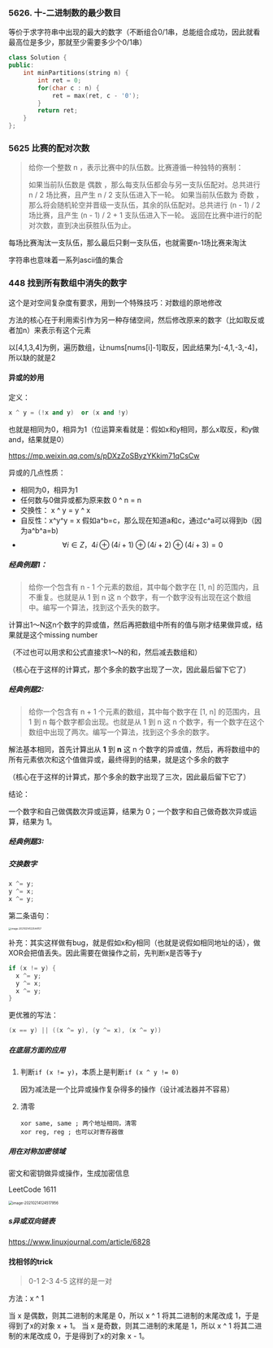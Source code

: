 ### 5626. 十-二进制数的最少数目

等价于求字符串中出现的最大的数字（不断组合0/1串，总能组合成功，因此就看最高位是多少，那就至少需要多少个0/1串）

```c++
class Solution {
public:
    int minPartitions(string n) {
        int ret = 0;
        for(char c : n) {
            ret = max(ret, c - '0');
        }
        return ret;
    }
};
```



### 5625 比赛的配对次数

> 给你一个整数 n ，表示比赛中的队伍数。比赛遵循一种独特的赛制：
>
> 如果当前队伍数是 偶数 ，那么每支队伍都会与另一支队伍配对。总共进行 n / 2 场比赛，且产生 n / 2 支队伍进入下一轮。
> 如果当前队伍数为 奇数 ，那么将会随机轮空并晋级一支队伍，其余的队伍配对。总共进行 (n - 1) / 2 场比赛，且产生 (n - 1) / 2 + 1 支队伍进入下一轮。
> 返回在比赛中进行的配对次数，直到决出获胜队伍为止。

每场比赛淘汰一支队伍，那么最后只剩一支队伍，也就需要n-1场比赛来淘汰



字符串也意味着一系列ascii值的集合



### 448 找到所有数组中消失的数字

这个是对空间复杂度有要求，用到一个特殊技巧：对数组的原地修改

方法的核心在于利用索引作为另一种存储空间，然后修改原来的数字（比如取反或者加n）来表示有这个元素

以[4,1,3,4]为例，遍历数组，让nums[nums[i]-1]取反，因此结果为[-4,1,-3,-4]，所以缺的就是2





#### 异或的妙用

定义：

```c++
x ^ y = (!x and y)  or (x and !y)
```

也就是相同为0，相异为1（位运算来看就是：假如x和y相同，那么x取反，和y做and，结果就是0）

https://mp.weixin.qq.com/s/pDXzZoSByzYKkim71qCsCw

异或的几点性质：

- 相同为0，相异为1
- 任何数与0做异或都为原来数 0 ^ n = n
- 交换性： x ^ y = y ^ x
- 自反性：x^y^y = x 假如a^b=c，那么现在知道a和c，通过c^a可以得到b（因为a^b^a=b)
- $$∀i∈Z，4i \oplus (4i+1) \oplus (4i+2) \oplus (4i+3) = 0$$


##### 经典例题1：

> 给你一个包含有 n - 1 个元素的数组，其中每个数字在 [1, n] 的范围内，且不重复。也就是从 1 到 n 这 n 个数字，有一个数字没有出现在这个数组中。编写一个算法，找到这个丢失的数字。

计算出1～N这n个数字的异或值，然后再把数组中所有的值与刚才结果做异或，结果就是这个missing number

（不过也可以用求和公式直接求1～N的和，然后减去数组和）

（核心在于这样的计算式，那个多余的数字出现了一次，因此最后留下它了）

##### 经典例题2:

> 给你一个包含有 n + 1 个元素的数组，其中每个数字在 [1, n] 的范围内，且 1 到 n 每个数字都会出现。也就是从 1 到 n 这 n 个数字，有一个数字在这个数组中出现了两次。编写一个算法，找到这个多余的数字。

解法基本相同，首先计算出从 **1** 到 **n** 这 n 个数字的异或值，然后，再将数组中的所有元素依次和这个值做异或，最终得到的结果，就是这个多余的数字

（核心在于这样的计算式，那个多余的数字出现了三次，因此最后留下它了）

结论：

一个数字和自己做偶数次异或运算，结果为 0；一个数字和自己做奇数次异或运算，结果为 1。

##### 经典例题3:



##### 交换数字

```c++
x ^= y;
y ^= x;
x ^= y;
```

第二条语句：

<img src="../../../../学习/笔记合集/img/image-20210214122544157.png" alt="image-20210214122544157" style="zoom:33%;" />

补充：其实这样做有bug，就是假如x和y相同（也就是说假如相同地址的话），做XOR会把值丢失。因此需要在做操作之前，先判断x是否等于y

```c++
if (x != y) {
  x ^= y;
  y ^= x;
  x ^= y;
}
```

更优雅的写法：

```c++
(x == y) || ((x ^= y), (y ^= x), (x ^= y))
```



##### 在底层方面的应用

1. 判断`if (x != y)`，本质上是判断`if (x ^ y != 0)`

   因为减法是一个比异或操作复杂得多的操作（设计减法器并不容易）

2. 清零

   ```assembly
   xor same, same ; 两个地址相同，清零
   xor reg, reg ; 也可以对寄存器做
   ```

   

##### 用在对称加密领域

密文和密钥做异或操作，生成加密信息

LeetCode 1611

<img src="../../../../学习/笔记合集/img/image-20210214124517956.png" alt="image-20210214124517956" style="zoom:50%;" />



##### s异或双向链表

https://www.linuxjournal.com/article/6828



#### 找相邻的trick

> 0-1 2-3 4-5 这样的是一对

方法：x ^ 1

当 x 是偶数，则其二进制的末尾是 0，所以 x ^ 1 将其二进制的末尾改成 1，于是得到了x的对象 x + 1。
当 x 是奇数，则其二进制的末尾是 1，所以 x ^ 1 将其二进制的末尾改成 0，于是得到了x的对象 x - 1。
